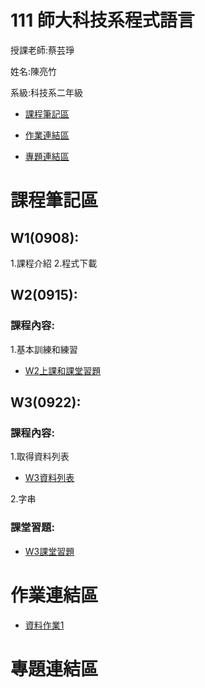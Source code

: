 # 111 師大科技系程式語言

授課老師:蔡芸琤

姓名:陳亮竹

系級:科技系二年級

- [課程筆記區](https://github.com/awchu0323/PL#%E8%AA%B2%E7%A8%8B%E7%AD%86%E8%A8%98%E5%8D%80)

- [作業連結區](https://github.com/awchu0323/PL#%E4%BD%9C%E6%A5%AD%E9%80%A3%E7%B5%90%E5%8D%80)

- [專題連結區](https://github.com/awchu0323/PL#%E5%B0%88%E9%A1%8C%E9%80%A3%E7%B5%90%E5%8D%80)

# 課程筆記區

 ## W1(0908):
 
 1.課程介紹
 2.程式下載
 
 ## W2(0915):
 
  ### 課程內容:
  
 1.基本訓練和練習
 - [W2上課和課堂習題](https://github.com/awchu0323/PL/tree/main/0915W1)
 
 ## W3(0922):
 
  ### 課程內容:
  1.取得資料列表
 - [W3資料列表](https://github.com/awchu0323/PL/blob/main/0922W2/0922%E4%B8%8A%E8%AA%B2%E6%B8%AC%E8%A9%A6.ipynb)
  
  2.字串
  ### 課堂習題:
 - [W3課堂習題](https://github.com/awchu0323/PL/tree/main/0922W2/0922%E8%AA%B2%E5%A0%82%E7%B7%B4%E7%BF%92)
 
# 作業連結區

 - [資料作業1](https://github.com/awchu0323/PL/blob/main/0922W2/0922%20%E4%BD%9C%E6%A5%AD.ipynb)

# 專題連結區
